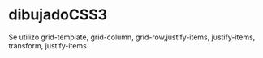 # dibujadoCSS3
Se utilizo grid-template,  grid-column,  grid-row,justify-items,  justify-items, transform, justify-items
